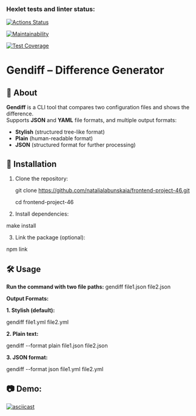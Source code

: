 ### Hexlet tests and linter status:

[![Actions Status](https://github.com/natalialabunskaia/frontend-project-46/actions/workflows/hexlet-check.yml/badge.svg)](https://github.com/natalialabunskaia/frontend-project-46/actions)

[![Maintainability](https://api.codeclimate.com/v1/badges/918cc80a627bf1e73bc8/maintainability)](https://codeclimate.com/github/natalialabunskaia/frontend-project-46/maintainability)

[![Test Coverage](https://api.codeclimate.com/v1/badges/918cc80a627bf1e73bc8/test_coverage)](https://codeclimate.com/github/natalialabunskaia/frontend-project-46/test_coverage)


# Gendiff – Difference Generator  

## 📌 About  
**Gendiff** is a CLI tool that compares two configuration files and shows the difference.  
Supports **JSON** and **YAML** file formats, and multiple output formats:  
- **Stylish** (structured tree-like format)  
- **Plain** (human-readable format)  
- **JSON** (structured format for further processing)  

## 🚀 Installation  

1. Clone the repository:  

   git clone https://github.com/natalialabunskaia/frontend-project-46.git

   cd frontend-project-46

2. Install dependencies:

make install

3. Link the package (optional):

npm link


## 🛠 Usage

**Run the command with two file paths:**
gendiff file1.json file2.json

**Output Formats:**

**1. Stylish (default):**

gendiff file1.yml file2.yml

**2. Plain text:**

gendiff --format plain file1.json file2.json

**3. JSON format:**

gendiff --format json file1.yml file2.yml

## 📷 Demo:

[![asciicast](https://asciinema.org/a/Lwg1lwdlPGnCuGOucPkwDXqjj.svg)](https://asciinema.org/a/Lwg1lwdlPGnCuGOucPkwDXqjj)

